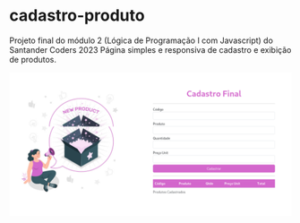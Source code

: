 # cadastro-produto

Projeto final do módulo 2 (Lógica de Programação I com Javascript) do Santander Coders 2023
Página simples e responsiva de cadastro e exibição de produtos.

![Página de Cadastro](./assets/pagina.png)
